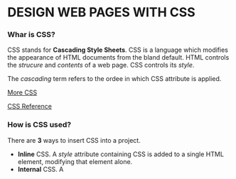 # DESIGN WEB PAGES WITH CSS

### Whar is CSS?

CSS stands for **Cascading Style Sheets**. CSS is a language which modifies the appearance of HTML documents from the bland default. HTML controls the *strucure* and *contents* of a web page. CSS controls its *style*.

The *cascading* term refers to the ordee in which CSS attribute is applied.

[More CSS](https://developer.mozilla.org/en-US/docs/Learn/CSS/First_steps/What_is_CSS)

[CSS Reference](https://developer.mozilla.org/en-US/docs/Web/CSS/Reference)

### How is CSS used?

There are **3** ways to insert CSS into a project.

+ **Inline** CSS. A *style* attribute containing CSS is added to a single HTML element, modifying that element alone.
+ **Internal** CSS. A *<style>* element containing CSS is added to the HTML header section of a web page, modifying that page.
+ **External** CSS. A *<link>* element in the header connects to a text file with a **.css** containing CSS - the *sheet* part of CSS.

Best practice in web design is to avoid mixing content and presentation, hence **external CSS is generally preferred** to internal CSS and the latter is preferred to inline CSS.



[More about using CSS](https://www.w3schools.com/css/css_howto.asp)


### Examples of CSS in use.

Inline CSS:

\<P style="color: red;"\>Your text here!\</P\>  

Turns the text in this paragraph red.

Internal CSS:

\<style\>  p{color: red;} \</style\>  

Turns all text on a page within a \<p\> tag red.

External CSS:

p { color: red }

Turns all text written within a \<p\> tag on any linked page red.

[More about colours in CSS](https://www.w3schools.com/cssref/pr_text_color.php)

Note compulsry use of US spelling for color.

[An example use of CSS](https://meyerweb.com/eric/tools/css/reset/)

---
